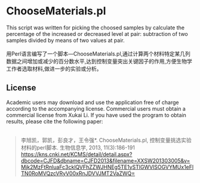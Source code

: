 # ChooseMaterials.pl
This script was written for picking the choosed samples by calculate the percentage of the increased or decreased level at pair: subtraction of two samples divided by means of two values at pair.</br></br>
用Perl语言编写了一个脚本—ChooseMaterials.pl,通过计算两个材料特定某几列数据之间增加或减少的百分数水平,达到控制变量突出关键因子的作用,方便生物学工作者选取材料,做进一步的实验或分析。 </br>

## License
Academic users may download and use the application free of charge according to the accompanying license. Commercial users must obtain a commercial license from Xukai Li. If you have used the program to obtain results, please cite the following paper:</br></br>
> 李旭凯，郭凯，彭良才，王令强*. ChooseMaterials.pl, 控制变量挑选实验材料的perl脚本. 生物信息学, 2013, 11(3):186-191</br>
> https://kns.cnki.net/KCMS/detail/detail.aspx?dbcode=CJFD&dbname=CJFD2013&filename=XXSW201303005&v=Mjk2MzFtRnluaFc3cklQVFhZZWJHNEg5TE1ySTlGWVlSOGVYMUx1eFlTN0RoMVQzcVRyV00xRnJDVVJMT2VaZWQ=</br>
</br>
